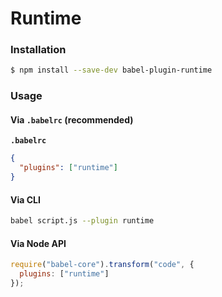 # Runtime

### Installation

```sh
$ npm install --save-dev babel-plugin-runtime
```

### Usage

#### Via `.babelrc` (recommended)

**`.babelrc`**

```json
{
  "plugins": ["runtime"]
}
```

#### Via CLI

```sh
babel script.js --plugin runtime
```

#### Via Node API

```js
require("babel-core").transform("code", {
  plugins: ["runtime"]
});
```
